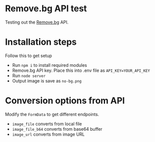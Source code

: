 # Remove.bg API test

Testing out the [Remove.bg](https://www.remove.bg/api) API. 

# Installation steps
Follow this to get setup
- Run ```npm i``` to install required modules
- Remove.bg API key. Place this into .env file as ```API_KEY=YOUR_API_KEY```
- Run ```node server```
- Output image is save as ```no-bg.png```

# Conversion options from API
Modify the ```FormData``` to get different endpoints.
- ```image_file``` converts from local file
- ```image_file_b64``` converts from base64 buffer
- ```image_url``` converts from image URL